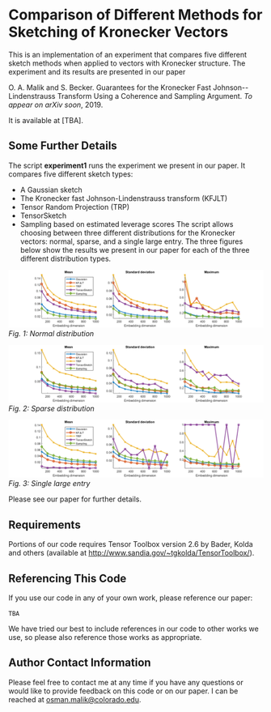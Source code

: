 # Comparison of Different Methods for Sketching of Kronecker Vectors
This is an implementation of an experiment that compares five different sketch methods when applied to vectors with Kronecker structure. The experiment and its results are presented in our paper

O. A. Malik and S. Becker. Guarantees for the Kronecker Fast Johnson--Lindenstrauss Transform Using a Coherence and Sampling Argument. *To appear on arXiv soon*, 2019.

It is available at [TBA].

## Some Further Details
The script **experiment1** runs the experiment we present in our paper. It compares five different sketch types:
* A Gaussian sketch
* The Kronecker fast Johnson-Lindenstrauss transform (KFJLT)
* Tensor Random Projection (TRP)
* TensorSketch
* Sampling based on estimated leverage scores
The script allows choosing between three different distributions for the Kronecker vectors: normal, sparse, and a single large entry. The three figures below show the results we present in our paper for each of the three different distribution types. 

![Experiment results](experiment1-normal.png)
*Fig. 1: Normal distribution*

![Experiment results](experiment1-sparse.png)
*Fig. 2: Sparse distribution*

![Experiment results](experiment1-large-single.png)
*Fig. 3: Single large entry*

Please see our paper for further details.

## Requirements
Portions of our code requires Tensor Toolbox version 2.6 by Bader, Kolda and others (available at http://www.sandia.gov/~tgkolda/TensorToolbox/).

## Referencing This Code
If you use our code in any of your own work, please reference our paper:
```
TBA
``` 

We have tried our best to include references in our code to other works we use, so please also reference those works as appropriate.

## Author Contact Information
Please feel free to contact me at any time if you have any questions or would like to provide feedback on this code or on our paper. I can be reached at osman.malik@colorado.edu.